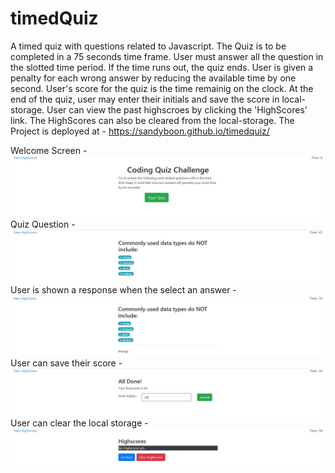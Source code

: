 # timedQuiz

A timed quiz with questions related to Javascript. The Quiz is to be completed in a 75 seconds time frame. User must answer all the question in the slotted time period. If the time runs out, the quiz ends.
User is given a penalty for each wrong answer by reducing the available time by one second. User's score for the quiz is the time remainig on the clock.
At the end of the quiz, user may enter their initials and save the score in local-storage. User can view the past highscroes by clicking the 'HighScores' link. The HighScores can also be cleared from the local-storage.
The Project is deployed at -
https://sandyboon.github.io/timedquiz/

Welcome Screen - 
![Welcome-Screen](./snapshots/welcomeScreen.JPG)
Quiz Question -
![Quiz-Question](./snapshots/quizQuestions.JPG)
User is shown a response when the select an answer -
![Quiz-Question](./snapshots/quizResponse.JPG)
User can save their score - 
![Quiz-Question](./snapshots/saveHighScore.JPG)
User can clear the local storage - 
![Quiz-Question](./snapshots/clearStorage.JPG)
